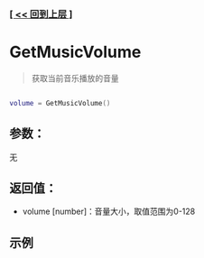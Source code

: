 ### [[ << 回到上层 ]](README.md)

# GetMusicVolume

> 获取当前音乐播放的音量

```lua

volume = GetMusicVolume()

```

## 参数：

无

## 返回值：

+ volume [number]：音量大小，取值范围为0-128

## 示例

```lua

```